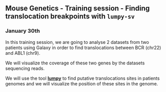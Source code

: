 ## Mouse Genetics - Training session - Finding translocation breakpoints with `lumpy-sv`
### January 30th

In this training session, we are going to analyse 2 datasets from two patients using Galaxy
in order to find translocations between BCR (chr22) and ABL1 (chr9).

We will visualize the coverage of these two genes by the datasets sequencing reads.

We will use the tool **[lumpy](https://genomebiology.biomedcentral.com/articles/10.1186/gb-2014-15-6-r84)**
to find putative translocations sites in patients genomes
and we will visualize the position of these sites in the genome.

<!---
This training manual is available in a better resolution as a [Google Slide doc](https://docs.google.com/presentation/d/1vbjuqt6Gn-2VWDjCwX_5rKATOeb0Rt8b030A_SVl3FE)
-->
